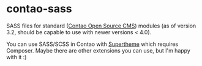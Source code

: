 # contao-sass
SASS files for standard ([Contao Open Source CMS](https://contao.org)) modules (as of version 3.2, should be capable to use with newer versions < 4.0).

You can use SASS/SCSS in Contao with [Supertheme](https://github.com/comolo/contao-supertheme) which requires Composer. Maybe there are other extensions you can use, but I'm happy with it :)
